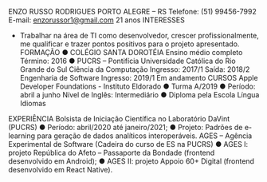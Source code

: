 ENZO RUSSO RODRIGUES
PORTO ALEGRE – RS
Telefone: (51) 99456-7992 E-mail: enzorussor1@gmail.com 21 anos
INTERESSES
- Trabalhar na área de TI como desenvolvedor, crescer profissionalmente, me qualificar e trazer pontos positivos para o projeto apresentado.
FORMAÇÃO
● COLÉGIO SANTA DOROTÉIA Ensino médio completo Término: 2016
● PUCRS – Pontifícia Universidade Católica do Rio Grande do Sul Ciência da Computação
Ingresso: 2017/1
Saída: 2018/2
Engenharia de Software
Ingresso: 2019/1 Em andamento
CURSOS
Apple Developer Foundations - Instituto Eldorado
● Turma A/2019
● Período: abril a junho
Nível de Inglês: Intermediário
● Diploma pela Escola Língua Idiomas
       
EXPERIÊNCIA
Bolsista de Iniciação Científica no Laboratório DaVint (PUCRS)
● Período: abril/2020 até janeiro/2021;
● Projeto: Padrões de e-learning para geração de dados analíticos interoperáveis. AGES – Agência Experimental de Software (Cadeira do curso de ES na PUCRS)
● AGES I: projeto República do Afeto – Passaporte da Bondade (frontend desenvolvido em Android);
● AGES II: projeto Appoio 60+ Digital (frontend desenvolvido em React Native).
